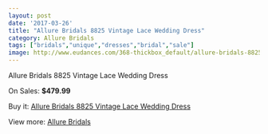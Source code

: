 ```yaml
---
layout: post
date: '2017-03-26'
title: "Allure Bridals 8825 Vintage Lace Wedding Dress"
category: Allure Bridals
tags: ["bridals","unique","dresses","bridal","sale"]
image: http://www.eudances.com/368-thickbox_default/allure-bridals-8825-vintage-lace-wedding-dress.jpg
---
```

Allure Bridals 8825 Vintage Lace Wedding Dress

On Sales: **$479.99**
<a href="https://www.eudances.com/en/allure-bridals/113-allure-bridals-8825-vintage-lace-wedding-dress.html"><amp-img layout="responsive" width="600" height="600" src="//www.eudances.com/368-thickbox_default/allure-bridals-8825-vintage-lace-wedding-dress.jpg" alt="Allure Bridals 8825 Vintage Lace Wedding Dress 0" /></a>
<a href="https://www.eudances.com/en/allure-bridals/113-allure-bridals-8825-vintage-lace-wedding-dress.html"><amp-img layout="responsive" width="600" height="600" src="//www.eudances.com/369-thickbox_default/allure-bridals-8825-vintage-lace-wedding-dress.jpg" alt="Allure Bridals 8825 Vintage Lace Wedding Dress 1" /></a>

Buy it: [Allure Bridals 8825 Vintage Lace Wedding Dress](https://www.eudances.com/en/allure-bridals/113-allure-bridals-8825-vintage-lace-wedding-dress.html "Allure Bridals 8825 Vintage Lace Wedding Dress")

View more: [Allure Bridals](https://www.eudances.com/en/2-allure-bridals "Allure Bridals")
